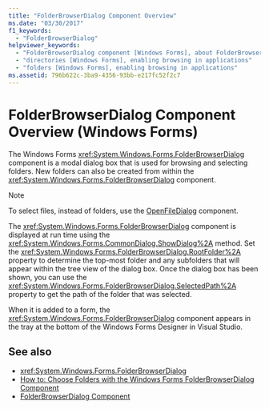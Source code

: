 ```yaml
---
title: "FolderBrowserDialog Component Overview"
ms.date: "03/30/2017"
f1_keywords:
  - "FolderBrowserDialog"
helpviewer_keywords:
  - "FolderBrowserDialog component [Windows Forms], about FolderBrowserDialog"
  - "directories [Windows Forms], enabling browsing in applications"
  - "folders [Windows Forms], enabling browsing in applications"
ms.assetid: 796b622c-3ba9-4356-93bb-e217fc52f2c7
---
```

# FolderBrowserDialog Component Overview (Windows Forms)

The Windows Forms <xref:System.Windows.Forms.FolderBrowserDialog> component is a modal dialog box that is used for browsing and selecting folders. New folders can also be created from within the <xref:System.Windows.Forms.FolderBrowserDialog> component.

> [!NOTE]
> To select files, instead of folders, use the [OpenFileDialog](openfiledialog-component-windows-forms.md) component.

The <xref:System.Windows.Forms.FolderBrowserDialog> component is displayed at run time using the <xref:System.Windows.Forms.CommonDialog.ShowDialog%2A> method. Set the <xref:System.Windows.Forms.FolderBrowserDialog.RootFolder%2A> property to determine the top-most folder and any subfolders that will appear within the tree view of the dialog box. Once the dialog box has been shown, you can use the <xref:System.Windows.Forms.FolderBrowserDialog.SelectedPath%2A> property to get the path of the folder that was selected.

When it is added to a form, the <xref:System.Windows.Forms.FolderBrowserDialog> component appears in the tray at the bottom of the Windows Forms Designer in Visual Studio.

## See also

- <xref:System.Windows.Forms.FolderBrowserDialog>
- [How to: Choose Folders with the Windows Forms FolderBrowserDialog Component](how-to-choose-folders-with-the-windows-forms-folderbrowserdialog-component.md)
- [FolderBrowserDialog Component](folderbrowserdialog-component-windows-forms.md)
